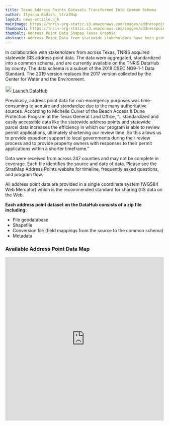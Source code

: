 ```yaml
---
title: Texas Address Points Datasets Transformed Into Common Schema
author: Ilyanna Kadich, StratMap
layout: news-article.njk
mainimage: https://tnris-org-static.s3.amazonaws.com/images/addresspointsshapetexas.jpg
thumbnail: https://tnris-org-static.s3.amazonaws.com/images/addresspointsshapetexas_th.jpg
thumbalt: Address Point Data Shapes Texas Graphic
abstract: Address Point Data from statewide stakeholders have been processed into a common schema, now available for download on DataHub.
---
```


<p class="lead">In collaboration with stakeholders from across Texas, TNRIS acquired statewide GIS address point data.  The data were aggregated, standardized into a common schema, and are currently available on the TNRIS DataHub by county.  The data schema is a subset of the 2018 CSEC NG9-1-1 Data Standard.  The 2019 version replaces the 2017 version collected by the Center for Water and the Environment.</p>

<p><a class="btn btn-lg btn-tnris pull-right" href="https://data.tnris.org/collection/117cf9e1-3b1e-48f2-97a3-47020d871035"><img style="width: 20px; margin-bottom: 0 !important;" src="https://tnris-org-static.s3.amazonaws.com/images/baseline_view_comfy_white_36dp.png"> Launch DataHub</a>
</p>

Previously, address point data for non-emergency purposes was time-consuming to acquire and standardize due to the many authoritative sources.  According to Michelle Culver of the Beach Access & Dune Protection Program at the Texas General Land Office, “…standardized and easily accessible data like the statewide address points and statewide parcel data increases the efficiency in which our program is able to review permit applications, ultimately shortening our review time. So this allows us to provide expedient support to local governments during their review process and to provide property owners with responses to their permit applications within a shorter timeframe.”  

Data were received from across 247 counties and may not be complete in coverage.  Each file identifies the source and date of data.  Please see the StratMap Address Points website for timeline, frequently asked questions, and program flow.

All address point data are provided in a single coordinate system (WGS84 Web Mercator) which is the recommended standard for sharing GIS data on the Web.

**Each address point dataset on the DataHub consists of a zip file including:**

-   File geodatabase
-   Shapefile
-   Conversion file (field mappings from the source to the common schema)
-   Metadata

### Available Address Point Data Map

<iframe width="100%" height="520" frameborder="0" src="https://tnris-twdb.carto.com/u/tnris/builder/9ea89bcc-63b5-4ed5-924d-e6c1910bb6f4/embed" allowfullscreen webkitallowfullscreen mozallowfullscreen oallowfullscreen  msallowfullscreen></iframe>
